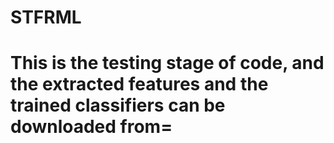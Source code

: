 # STFRML
This is the testing stage of code, and the extracted features and the trained classifiers can be downloaded from=
=




